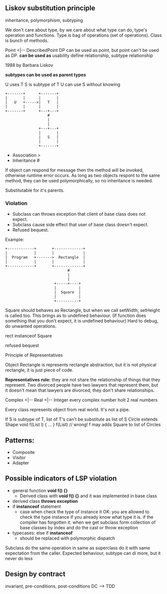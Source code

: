 ## Liskov substitution principle

inheritance, polymorphism, subtyping

We don't care about type, by we care about what type can do, type's operation and functions.
Type is bag of operations (set of operations). Class is bunch of methods.

Point <|-- DescribedPoint
DP can be used as point, but point can't be used as DP.
__can be used as__ usability define relationship, subtype relationship

1988 by Barbara Liskov

__subtypes can be used as parent types__

U uses T
S is subtype of T
U can use S without knowing

    +-------+      +-------+
    |       |      |       |
    |   U   +----->|   T   |
    |       |      |       |
    +-------+      +---+---+
                       #    
                       |    
                       |    
                   +---+---+
                   |       |
                   |   S   |
                   |       |
                   +-------+

 - Association >
 - Inheritance #

If object can respond for message then the method will be invoked, otherwise runtime error occurs.
As long as two objects respont to the same method, they can be used polymorphically, so no inheritance is needed.

Substitutable for it's parents.


### Violation
- Subclass can throws exception that client of base class does not expect.
- Subclass cause side effect that user of base class doesn't expect.
- Refused bequest.

Example:

    +------------+       +-------------+
    |            |       |             |
    |  Program   +------->  Rectangle  |
    |            |       |             |
    +------------+       +-------------+
                                #       
                                |       
                                |       
                          +-----+----+  
                          |          |  
                          |  Square  |  
                          |          |  
                          +----------+  

Square should behaves as Rectangle, but when we call setWidth, setHeight is called too.
This brings as to undefined behaviour. (If function does something that you don't expect, it is undefined behaviour)
Hard to debug, do unwanted operations.

rect instanceof Square

refused bequest

Principle of Representatives

Object Rectangle is represents rectangle abstraction, but it is not physical rectangle, it is just piece of code.

__Representatives rule:__
they are not share the relationship of things that they represent.
Two divorced people have two lawyers that represent them, but it doesn't mean that lawyers are divorced, they don't share relationships.

Complex <|-- Real <|-- Integer
every complex number holt 2 real numbers

Every class represents object from real world.
It's not a pipe.

If S is subtype of T, list of T's can't be substitute as list of S
Circle extends Shape
void f(List<Shape> l) { ... }
f(List<Circle>) // wrong!
f may adds Square to list of Circles

## Patterns:
 - Composite
 - Visitor
 - Adapter

## Possible indicators of LSP violation
- general function __void f() {}__
    - Derived class with __void f() {}__ and it was implemented in base class
- derived class __throws exception__
- if __instanceof__ statement
    - case when check the type of instance it OK: you are allowed to check the type instance if you already know what type it is.
    if the compiler has forgotten it: when we get subclass form collection of base classes by index and do the cast or throw exception
- typecases: else if __instanceof__
    - should be replaced with polymorphic dispatch
     

Subclass do the same operation in same as superclass do it with same expectation from the caller.
Expected behaviour, subtype can di more, but it never do less

## Design by contract
invariant, pre-conditions, post-conditions
DC --> TDD
